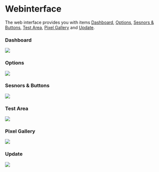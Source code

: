 # Webinterface 
The web interface provides you with items [Dashboard](#webinterface), [Options](#webinterface), [Sesnors & Buttons](#sesnors-buttons), [Test Area](#test-area), [Pixel Gallery](#pixel-gallery) and [Update](#update).

### Dashboard
![](/webinterface_main.png)
### Options
![](/webinterface_config.png)
### Sesnors & Buttons
![](/webinterface_sesnors_buttons.png)
### Test Area
![](/webinterface_test.png)
### Pixel Gallery 
![](/webinterface_pixel_gallery.png)
### Update
![](/webinterface_update.png)